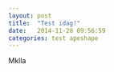 ```yaml
---
layout: post
title:  "Test idag!"
date:   2014-11-28 09:56:59
categories: test apeshape
---
```


Mklla